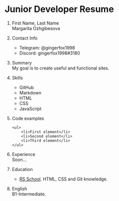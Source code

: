# Junior Developer Resume
1. First Name, Last Name  
Margarita Ozhgibesova
1. Contact Info
    * Telegram: @gingerfox1998
    * Discord: gingerfox1998#3180
1. Summary  
My goal is to create useful and functional sites.
1. Skills
    * GitHub
    * Markdown
    * HTML
    * CSS
    * JavaScript
1. Code examples

    ```
    <ul>
        <li>First element</li>
        <li>Second element</li>
        <li>Third element</li>
    </ul>
    ```
1. Experience  
Soon...
1. Education
    * [RS School](https://rs.school). HTML, CSS and Git knowledge.
1. English  
B1-Intermediate.

